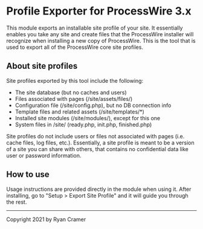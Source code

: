# Profile Exporter for ProcessWire 3.x

This module exports an installable site profile of your site. It essentially enables 
you take any site and create files that the ProcessWire installer will recognize 
when installing a new copy of ProcessWire. This is the tool that is used to export
all of the ProcessWire core site profiles. 

## About site profiles

Site profiles exported by this tool include the following:

- The site database (but no caches and users)
- Files associated with pages (/site/assets/files/)
- Configuration file (/site/config.php), but no DB connection info
- Template files and related assets (/site/templates/*)
- Installed site modules (/site/modules/), except for this one
- System files in /site/ (ready.php, init.php, finished.php)

Site profiles do not include users or files not associated with pages (i.e. cache 
files, log files, etc.). Essentially, a site profile is meant to be a version of
a site you can share with others, that contains no confidential data like
user or password information. 

## How to use

Usage instructions are provided directly in the module when using it. After 
installing, go to "Setup > Export Site Profile" and it will guide you through the 
rest. 

---

Copyright 2021 by Ryan Cramer

